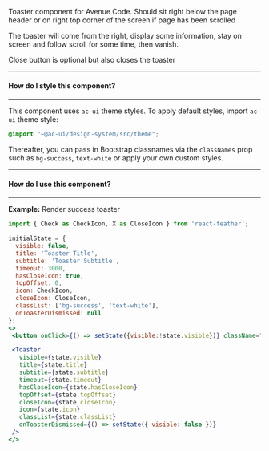 Toaster component for Avenue Code.
Should sit right below the page header or
on right top corner of the screen if page has been scrolled

The toaster will come from the right, display some information,
stay on screen and follow scroll for some time, then vanish.

Close button is optional but also closes the toaster

___
#### **How do I style this component?**
___
This component uses `ac-ui` theme styles.
To apply default styles, import `ac-ui` theme style:
```scss
@import "~@ac-ui/design-system/src/theme";
```
  
Thereafter, you can pass in Bootstrap classnames via the `classNames` prop such as `bg-success`,
`text-white` or apply your own custom styles.
___
#### **How do I use this component?**
___
**Example:** Render success toaster
```jsx
import { Check as CheckIcon, X as CloseIcon } from 'react-feather';

initialState = {
  visible: false,
  title: 'Toaster Title',
  subtitle: 'Toaster Subtitle',
  timeout: 3000,
  hasCloseIcon: true,
  topOffset: 0,
  icon: CheckIcon,
  closeIcon: CloseIcon,
  classList: ['bg-success', 'text-white'],
  onToasterDismissed: null
};
<>
 <button onClick={() => setState({visible:!state.visible})} className="btn btn-primary">Show Toaster</button>

 <Toaster 
   visible={state.visible}
   title={state.title}
   subtitle={state.subtitle}
   timeout={state.timeout}
   hasCloseIcon={state.hasCloseIcon}
   topOffset={state.topOffset}
   closeIcon={state.closeIcon}
   icon={state.icon}
   classList={state.classList}
   onToasterDismissed={() => setState({ visible: false })}
 />
</>
```
